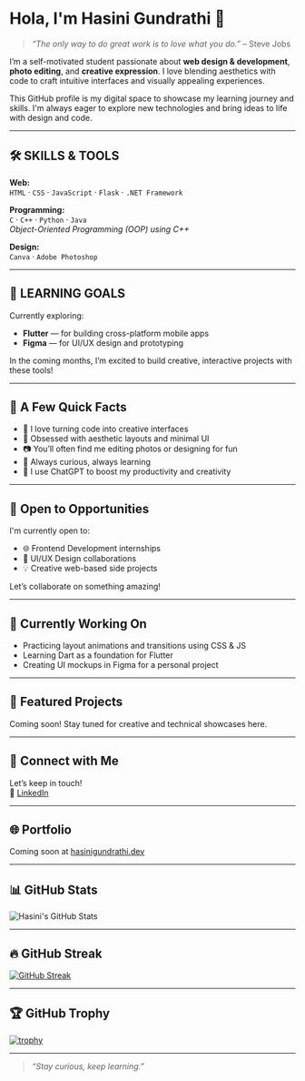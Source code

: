 # Hola, I'm Hasini Gundrathi 👋

> *“The only way to do great work is to love what you do.”* – Steve Jobs

I’m a self-motivated student passionate about **web design & development**, **photo editing**, and **creative expression**. I love blending aesthetics with code to craft intuitive interfaces and visually appealing experiences.

This GitHub profile is my digital space to showcase my learning journey and skills. I'm always eager to explore new technologies and bring ideas to life with design and code.

---

## 🛠 SKILLS & TOOLS

**Web:**  
`HTML` · `CSS` · `JavaScript` · `Flask` · `.NET Framework`

**Programming:**  
`C` · `C++` · `Python` · `Java`  
*Object-Oriented Programming (OOP) using C++*

**Design:**  
`Canva` · `Adobe Photoshop`

---

## 🎯 LEARNING GOALS

Currently exploring:

- **Flutter** — for building cross-platform mobile apps  
- **Figma** — for UI/UX design and prototyping

In the coming months, I’m excited to build creative, interactive projects with these tools!

---

## 📌 A Few Quick Facts

- 🌱 I love turning code into creative interfaces  
- 🎨 Obsessed with aesthetic layouts and minimal UI  
- 📷 You’ll often find me editing photos or designing for fun  
- 🧠 Always curious, always learning  
- 🤖 I use ChatGPT to boost my productivity and creativity

---

## 💼 Open to Opportunities

I'm currently open to:

- 🌐 Frontend Development internships  
- 🎨 UI/UX Design collaborations  
- 💡 Creative web-based side projects  

Let’s collaborate on something amazing!

---

## 🔧 Currently Working On

- Practicing layout animations and transitions using CSS & JS  
- Learning Dart as a foundation for Flutter  
- Creating UI mockups in Figma for a personal project

---

## 🧹 Featured Projects

Coming soon! Stay tuned for creative and technical showcases here.

---

## 🧡 Connect with Me

Let’s keep in touch!  
🔗 [LinkedIn](https://www.linkedin.com/in/your-linkedin-profile) <!-- Replace with your actual profile -->

---

## 🌐 Portfolio

Coming soon at [hasinigundrathi.dev](https://hasinigundrathi.dev)

---

## 📊 GitHub Stats

![Hasini's GitHub Stats](https://github-readme-stats.vercel.app/api?username=hasini-gundrathi&show_icons=true&theme=default)

---

## 🔥 GitHub Streak

[![GitHub Streak](https://streak-stats.demolab.com?user=hasini-gundrathi&theme=default)](https://git.io/streak-stats)

---

## 🏆 GitHub Trophy

[![trophy](https://github-profile-trophy.vercel.app/?username=hasini-gundrathi&margin-w=10)](https://github.com/ryo-ma/github-profile-trophy)

---

> *“Stay curious, keep learning.”*  
